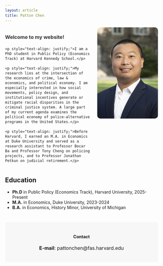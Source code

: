 ```yaml
---
layout: article
title: Patton Chen
---
```


<div style="display: flex; align-items: flex-start; gap: 20px; margin-bottom: 30px;">
  <div style="flex: 1;">
    <h3 style="margin-bottom: 20px; color: #333;">Welcome to my website!</h3>
    
    <p style="text-align: justify;">I am a PhD student in Public Policy (Economics Track) at Harvard Kennedy School.</p>
    
    <p style="text-align: justify;">My research lies at the intersection of the economics of crime, law & economics, and political economy. I am especially interested in how social movements, policy design, and institutional incentives generate or mitigate racial disparities in the criminal justice system. A large part of my current agenda examines the political economy of police‑alternative programs in the United States.</p>
    
    <p style="text-align: justify;">Before Harvard, I earned an M.A. in Economics at Duke University and served as a research assistant to Professor Bocar Ba and Professor Tony Cheng on policing projects, and to Professor Jonathan Petkun on judicial retirement.</p>
  </div>
  
  <div style="flex-shrink: 0;">
    <img src="image.jpg" height="auto" width="200" style="border-radius: 10px;" alt="Patton Chen">
  </div>
</div>

## Education
- **Ph.D** in Public Policy (Economics Track), Harvard University, 2025-Present
- **M.A.** in Economics, Duke University, 2023-2024
- **B.A.** in Economics, History Minor, University of Michigan
  
<div class="hero" style="background-color:#f7f7f7; margin-top: 40px; padding: 20px; border-radius: 5px; text-align: center;">
  <div class="hero__content">
    <h4>Contact</h4>
    <p style="font-size: medium;"><b>E-mail</b>: pattonchen@fas.harvard.edu<br></p>
  </div>
</div>
